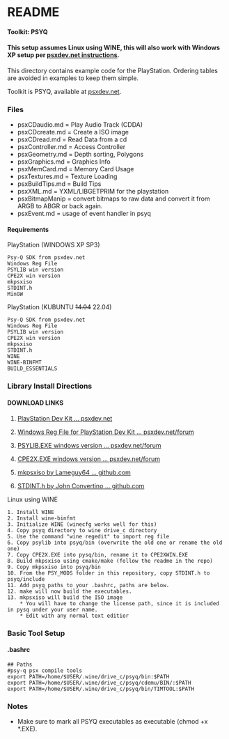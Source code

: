 # README


#### Toolkit: PSYQ

#### This setup assumes Linux using WINE, this will also work with Windows XP setup per [psxdev.net instructions](http://www.psxdev.net/help/psyq_install.html).

This directory contains example code for the PlayStation. Ordering tables are avoided in examples to keep them simple.

Toolkit is PSYQ, available at [psxdev.net](http://www.psxdev.net/downloads.html).

### Files

* psxCDaudio.md    = Play Audio Track (CDDA)
* psxCDcreate.md   = Create a ISO image
* psxCDread.md     = Read Data from a cd
* psxController.md = Access Controller
* psxGeometry.md   = Depth sorting, Polygons
* psxGraphics.md   = Graphics Info
* psxMemCard.md    = Memory Card Usage
* psxTextures.md   = Texture Loading
* psxBuildTips.md  = Build Tips
* psxXML.md	   = YXML/LIBGETPRIM for the playstation
* psxBitmapManip   = convert bitmaps to raw data and convert it from ARGB to ABGR or back again.
* psxEvent.md	   = usage of event handler in psyq

#### Requirements

PlayStation (WINDOWS XP SP3)

	Psy-Q SDK from psxdev.net
	Windows Reg File
	PSYLIB win version
	CPE2X win version
	mkpsxiso
	STDINT.h
	MinGW
	
PlayStation (KUBUNTU ~~14.04~~ 22.04)

	Psy-Q SDK from psxdev.net
	Windows Reg File
	PSYLIB win version
	CPE2X win version
	mkpsxiso
	STDINT.h
	WINE
	WINE-BINFMT
	BUILD_ESSENTIALS

### Library Install Directions

#### DOWNLOAD LINKS
   1. [PlayStation Dev Kit ... psxdev.net](http://www.psxdev.net/downloads.html)

   2. [Windows Reg File for PlayStation Dev Kit ... psxdev.net/forum](http://www.psxdev.net/forum/viewtopic.php?f=49&t=206)
   
   3. [PSYLIB.EXE windows version ... psxdev.net/forum](http://www.psxdev.net/forum/viewtopic.php?f=69&t=1137)
   
   4. [CPE2X.EXE windows version ... psxdev.net/forum](http://www.psxdev.net/forum/viewtopic.php?f=53&t=225)
   
   5. [mkpsxiso by Lameguy64 ... github.com](https://github.com/Lameguy64/mkpsxiso)
   
   6. [STDINT.h by John Convertino ... github.com](https://github.com/electroCupcake/PSYQ_Examples/tree/master/PSYQ_MODS)

Linux using WINE

	1. Install WINE
	2. Install wine-binfmt
	3. Initialize WINE (winecfg works well for this)
	4. Copy psyq directory to wine drive_c directory
	5. Use the command "wine regedit" to import reg file
	6. Copy psylib into psyq/bin (overwrite the old one or rename the old one)
	7. Copy CPE2X.EXE into pysq/bin, rename it to CPE2XWIN.EXE
	8. Build mkpsxiso using cmake/make (follow the readme in the repo)
	9. Copy mkpsxiso into psyq/bin
	10. From the PSY_MODS folder in this repository, copy STDINT.h to psyq/include
	11. Add psyq paths to your .bashrc, paths are below.
	12. make will now build the executables.
	13. mkpsxiso will build the ISO image
	    * You will have to change the license path, since it is included in pysq under your user name.
	    * Edit with any normal text editior

### Basic Tool Setup

#### .bashrc
```
## Paths
#psy-q psx compile tools
export PATH=/home/$USER/.wine/drive_c/psyq/bin:$PATH
export PATH=/home/$USER/.wine/drive_c/psyq/cdemu/BIN/:$PATH
export PATH=/home/$USER/.wine/drive_c/psyq/bin/TIMTOOL:$PATH
```

### Notes
* Make sure to mark all PSYQ executables as executable (chmod +x *.EXE).
